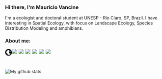 ### Hi there, I'm Maurício Vancine
I'm a ecologist and doctoral student at UNESP - Rio Claro, SP, Brazil. I have interesting in Spatial Ecology, with focus on Landscape Ecology, Species Distribution Modeling and amphibians.

### About me:

[<img align="left" width="22px" src="https://raw.githubusercontent.com/iconic/open-iconic/master/svg/globe.svg"/>](https://mauriciovancine.netlify.app/)
[<img align="left" width="22px" src="https://cdn.jsdelivr.net/npm/simple-icons@v3/icons/twitter.svg"/>](https://twitter.com/mauriciovancine)
[<img align="left" width="22px" src="https://cdn.jsdelivr.net/npm/simple-icons@3.4.0/icons/orcid.svg"/>](https://orcid.org/0000-0001-9650-7575)
[<img align="left" width="22px" src="https://cdn.jsdelivr.net/npm/simple-icons@3.4.0/icons/publons.svg"/>](https://publons.com/researcher/1391845/mauricio-vancine/)
[<img align="left" width="22px" src="https://cdn.jsdelivr.net/npm/simple-icons@3.4.0/icons/googlescholar.svg"/>](https://scholar.google.com/citations?user=i-2xZBQAAAAJ)
[<img align="left" width="22px" src="https://i.imgur.com/2iVxee6.png"/>](http://lattes.cnpq.br/9761288418931193)
[<img align="left" width="22px" src="https://cdn.jsdelivr.net/npm/simple-icons@v3/icons/linkedin.svg"/>](https://www.linkedin.com/in/mauricio-vancine/)

<br>
<br>
<br>

![My github stats](https://github-readme-stats.vercel.app/api?username=mauriciovancine&show_icons=true)
